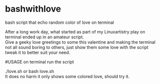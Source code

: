 # bashwithlove
bash script that echo random color of love on terminal

After a long work day, what started as part of my Linuxartistry play on terminal ended up in an amateur script.<br/>
Give a geeky love greetings to some this valentine and making the terminal not all sound boring to others, just show them some love with the script
tweak it to better suit your need.


#USAGE
on terminal run the script<br/>

./love.sh or bash love.sh<br/>
It does no harm it only shows some colored love, should try it.
